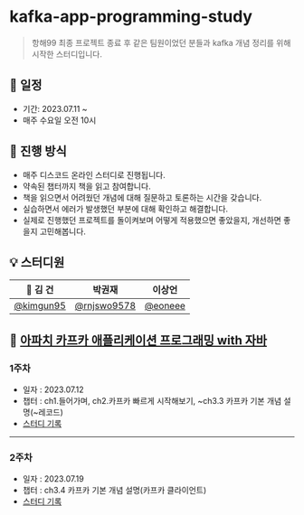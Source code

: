 # kafka-app-programming-study

> 항해99 최종 프로젝트 종료 후 같은 팀원이었던 분들과 kafka 개념 정리를 위해 시작한 스터디입니다.

## 📆 일정

- 기간: 2023.07.11 ~
- 매주 수요일 오전 10시

## 📑 진행 방식

- 매주 디스코드 온라인 스터디로 진행됩니다.
- 약속된 챕터까지 책을 읽고 참여합니다.
- 책을 읽으면서 어려웠던 개념에 대해 질문하고 토론하는 시간을 갖습니다.
- 실습하면서 에러가 발생했던 부분에 대해 확인하고 해결합니다.
- 실제로 진행했던 프로젝트를 돌이켜보며 어떻게 적용했으면 좋았을지, 개선하면 좋을지 고민해봅니다.


## 💡 스터디원

|                 👑 김 건                  |                박권재                 |                  이상언                 |
| :--------------------------------------: | :------------------------------------: | :--------------------------------------: |
| [@kimgun95](https://github.com/kimgun95) | [@rnjswo9578](https://github.com/rnjswo9578) |[@eoneee](https://github.com/eoneee) |

## 📌 [아파치 카프카 애플리케이션 프로그래밍 with 자바](https://product.kyobobook.co.kr/detail/S000001842177)

### 1주차
- 일자 : 2023.07.12
- 챕터 : ch1.들어가며, ch2.카프카 빠르게 시작해보기, ~ch3.3 카프카 기본 개념 설명(~레코드)
- [스터디 기록](https://github.com/hiki-developer/kafka-app-programming-study/blob/main/study_record/23_07_12.md)
---
### 2주차
- 일자 : 2023.07.19
- 챕터 : ch3.4 카프카 기본 개념 설명(카프카 클라이언트)
- [스터디 기록](https://github.com/hiki-developer/kafka-app-programming-study/blob/main/study_record/23_07_19.md)
